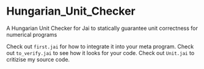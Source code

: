 # Hungarian_Unit_Checker
 A Hungarian Unit Checker for Jai to statically guarantee unit correctness for numerical programs

Check out ``first.jai`` for how to integrate it into your meta program.
Check out ``to_verify.jai`` to see how it looks for your code.
Check out ``Unit.jai`` to critizise my source code. 



